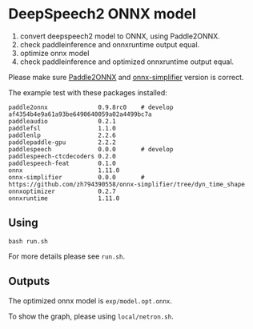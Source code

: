 # DeepSpeech2 ONNX model

1. convert deepspeech2 model to ONNX, using Paddle2ONNX.
2. check paddleinference and onnxruntime output equal.
3. optimize onnx model
4. check paddleinference and optimized onnxruntime output equal.

Please make sure [Paddle2ONNX](https://github.com/PaddlePaddle/Paddle2ONNX) and [onnx-simplifier](https://github.com/zh794390558/onnx-simplifier/tree/dyn_time_shape) version is correct.

The example test with these packages installed:
```
paddle2onnx              0.9.8rc0    # develop af4354b4e9a61a93be6490640059a02a4499bc7a
paddleaudio              0.2.1
paddlefsl                1.1.0
paddlenlp                2.2.6
paddlepaddle-gpu         2.2.2
paddlespeech             0.0.0       # develop
paddlespeech-ctcdecoders 0.2.0
paddlespeech-feat        0.1.0
onnx                     1.11.0
onnx-simplifier          0.0.0       # https://github.com/zh794390558/onnx-simplifier/tree/dyn_time_shape
onnxoptimizer            0.2.7
onnxruntime              1.11.0
```

## Using

```
bash run.sh
```

For more details please see `run.sh`.

## Outputs
The optimized onnx model is `exp/model.opt.onnx`.

To show the graph, please using `local/netron.sh`.